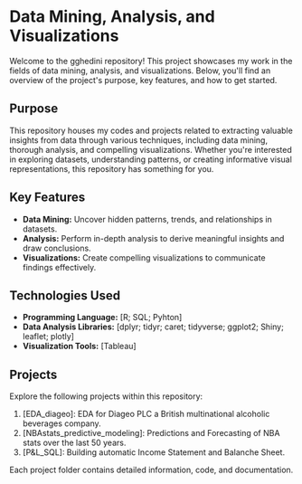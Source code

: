 # Data Mining, Analysis, and Visualizations

Welcome to the gghedini repository! This project showcases my work in the fields of data mining, analysis, and visualizations. Below, you'll find an overview of the project's purpose, key features, and how to get started.

## Purpose

This repository houses my codes and projects related to extracting valuable insights from data through various techniques, including data mining, thorough analysis, and compelling visualizations. Whether you're interested in exploring datasets, understanding patterns, or creating informative visual representations, this repository has something for you.

## Key Features

- **Data Mining:** Uncover hidden patterns, trends, and relationships in datasets.
- **Analysis:** Perform in-depth analysis to derive meaningful insights and draw conclusions.
- **Visualizations:** Create compelling visualizations to communicate findings effectively.

## Technologies Used

- **Programming Language:** [R; SQL; Pyhton]
- **Data Analysis Libraries:** [dplyr; tidyr; caret; tidyverse; ggplot2; Shiny; leaflet; plotly]
- **Visualization Tools:** [Tableau]

## Projects

Explore the following projects within this repository:

1. [EDA_diageo]: EDA for Diageo PLC a British multinational alcoholic beverages company.
2. [NBAstats_predictive_modeling]: Predictions and Forecasting of NBA stats over the last 50 years.
3. [P&L_SQL]: Building automatic Income Statement and Balanche Sheet.

Each project folder contains detailed information, code, and documentation.
